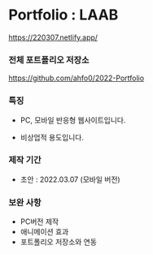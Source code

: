 # Portfolio : LAAB

https://220307.netlify.app/

### 전체 포트폴리오 저장소

https://github.com/ahfo0/2022-Portfolio

### 특징

- PC, 모바일 반응형 웹사이트입니다.

- 비상업적 용도입니다.

### 제작 기간

- 초안 : 2022.03.07 (모바일 버전)

### 보완 사항

- PC버전 제작
- 애니메이션 효과
- 포트폴리오 저장소와 연동
